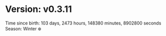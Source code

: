 # Version: v0.3.11
Time since birth: 103 days, 2473 hours, 148380 minutes, 8902800 seconds
Season: Winter ❄️
